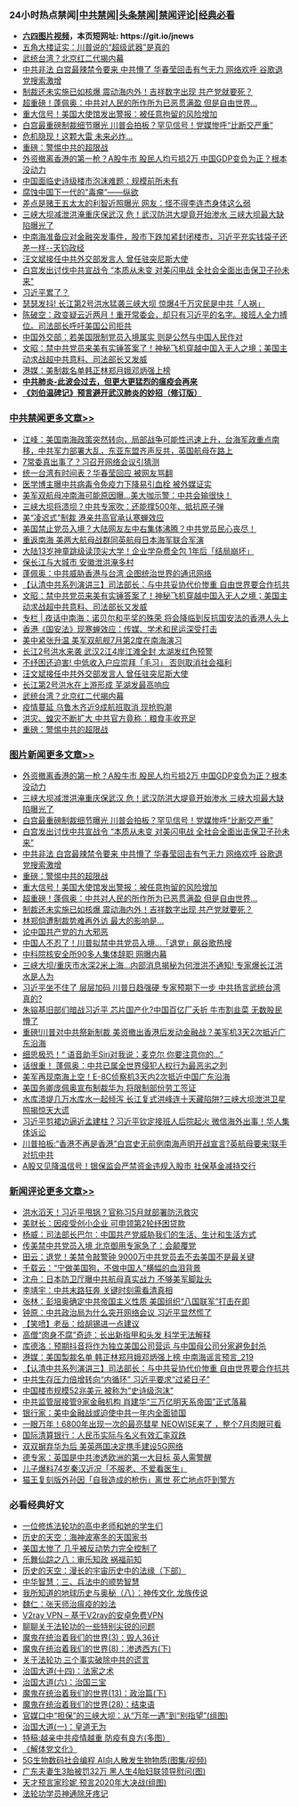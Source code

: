 <div id="tt">
<h3>24小时热点禁闻|<a href="#%E4%B8%AD%E5%85%B1%E7%A6%81%E9%97%BB%E6%9B%B4%E5%A4%9A%E6%96%87%E7%AB%A0">中共禁闻</a>|<a href="#%E5%9B%BE%E7%89%87%E6%96%B0%E9%97%BB%E6%9B%B4%E5%A4%9A%E6%96%87%E7%AB%A0">头条禁闻</a>|<a href="#%E6%96%B0%E9%97%BB%E8%AF%84%E8%AE%BA%E6%9B%B4%E5%A4%9A%E6%96%87%E7%AB%A0">禁闻评论|<a href="#%E5%BF%85%E7%9C%8B%E7%BB%8F%E5%85%B8%E5%A5%BD%E6%96%87">经典必看</a></h3>
<ul>
<li><b><a href="http://d1.bdrive.tk/64.mp4" target="_blank">六四图片视频</a>，本页短网址: https://git.io/jnews</b></li>
<li><a href="https://github.com/fqnews/bnews/blob/master/cbnews/20200717/1362260.md">五角大楼证实：川普说的“超级武器”是真的</a></li>
<li><a href="https://github.com/fqnews/bnews/blob/master/cbnews/20200717/1362298.md">武统台湾？北京红二代揭内幕</a></li>
<li><a href="https://github.com/fqnews/bnews/blob/master/topimagenews/20200717/1362352.md">中共非法 白宫最辣禁令要来 中共懵了 华春莹回击有气无力 网络欢呼 谷歌退党搜索激增</a></li>
<li><a href="https://github.com/fqnews/bnews/blob/master/topimagenews/20200717/1362211.md">制裁还未实施已如核爆 震动海内外！吉祥数字出现 共产党就要死？</a></li>
<li><a href="https://github.com/fqnews/bnews/blob/master/topimagenews/20200717/1362259.md">超重磅！蓬佩奥：中共对人民的所作所为已恶贯满盈 但是自由世界…</a></li>
<li><a href="https://github.com/fqnews/bnews/blob/master/topimagenews/20200717/1362271.md">重大信号！美国大使馆发出警报：被任意拘留的风险增加</a></li>
<li><a href="https://github.com/fqnews/bnews/blob/master/topimagenews/20200717/1362421.md">白宫最重磅制裁细节曝光 川普会拍板？罕见信号！党媒惨呼“比断交严重”</a></li>
<li><a href="https://github.com/fqnews/bnews/blob/master/cnnews/20200718/1362526.md">危机隐现！这颗大雷 未来必炸…</a></li>
<li><a href="https://github.com/fqnews/bnews/blob/master/comments/20200717/1362287.md">重磅：警惕中共的超限战</a></li>
<li><a href="https://github.com/fqnews/bnews/blob/master/topimagenews/20200717/1362461.md">外资撤离香港的第一枪？A股牛市 股民人均亏损2万 中国GDP变负为正？根本没动力</a></li>
<li><a href="https://github.com/fqnews/bnews/blob/master/finance/20200717/1362295.md">中国面临史诗级楼市泡沫难题：规模前所未有</a></li>
<li><a href="https://github.com/fqnews/bnews/blob/master/comments/20200718/1362497.md">腐蚀中国下一代的”毒瘤“——纵欲</a></li>
<li><a href="https://github.com/fqnews/bnews/blob/master/comments/20200718/1362529.md">差点是赌王五太太的利智近照曝光  网友：怪不得李连杰身体这么弱</a></li>
<li><a href="https://github.com/fqnews/bnews/blob/master/topimagenews/20200717/1362452.md">三峡大坝减泄洪淹重庆保武汉 危！武汉防洪大堤竟开始渗水 三峡大坝最大缺陷曝光了</a></li>
<li><a href="https://github.com/fqnews/bnews/blob/master/bannedvideo/20200717/1362369.md">中南海准备应对金融突发事件，股市下跌加紧封闭楼市，习近平充实钱袋子还差一样--天钧政经</a></li>
<li><a href="https://github.com/fqnews/bnews/blob/master/cbnews/20200717/1362323.md">汪文斌接任中共外交部发言人 曾任驻突尼斯大使</a></li>
<li><a href="https://github.com/fqnews/bnews/blob/master/topimagenews/20200717/1362370.md">白宫发出讨伐中共宣战令 “本质从未变 对美闪电战 全社会全面出击保卫子孙未来"</a></li>
<li><a href="https://github.com/fqnews/bnews/blob/master/ssgc/20200717/1362403.md">习近平累了？</a></li>
<li><a href="https://github.com/fqnews/bnews/blob/master/cbnews/20200717/1362226.md">瑟瑟发抖! 长江第2号洪水猛袭三峡大坝 惊爆4千万灾民是中共「人祸」</a></li>
<li><a href="https://github.com/fqnews/bnews/blob/master/bannedvideo/20200718/1362537.md">陈破空：政变疑云近两月！重开常委会，却只有习近平的名字。接班人全力搏位。司法部长呼吁美国公司拒共</a></li>
<li><a href="https://github.com/fqnews/bnews/blob/master/baitai/20200717/1362393.md">中国外交部：若美国限制党员入境属实 则是公然与中国人民作对</a></li>
<li><a href="https://github.com/fqnews/bnews/blob/master/cbnews/20200718/1362562.md">文昭：禁中共党员来美有实锤答案了！神秘飞机穿越中国入无人之境；美国主动求战超中共意料、司法部长又发威</a></li>
<li><a href="https://github.com/fqnews/bnews/blob/master/cnnews/hknews/20200717/1362275.md">港媒：美制裁名单韩正林郑月娥邓炳强上榜</a></li>
<li><b><a href="https://github.com/fqnews/bnews/blob/master/comments/20200211/1275071.md" target="_blank">中共肺炎-此波会过去，但更大更猛烈的瘟疫会再来</a></b></li>
<li><b><a href="https://github.com/fqnews/bnews/blob/master/comments/20200207/1272816.md" target="_blank">《刘伯温碑记》预言避开武汉肺炎的妙招（修订版）</a></b></li>
</ul>
</div>

<div class="catlist">
<h3><a href="https://github.com/fqnews/bnews/blob/master/cbnews/" target="_blank">中共禁闻</a><span><a href="https://github.com/fqnews/bnews/blob/master/cbnews/" target="_blank" rel="nofollow">更多文章>></a></span></h3>
<ul>
<li><a href="https://github.com/fqnews/bnews/blob/master/cbnews/20200718/1362677.md" target="_blank">江峰：美国南海政策突然转向，局部战争可能性迅速上升，台海军政重点南移，中共军力部署大乱，东亚东盟齐声反共，英国航母在路上</a></li>
<li><a href="https://github.com/fqnews/bnews/blob/master/cbnews/20200718/1362670.md" target="_blank">7常委真出事了？习召开网络会议引猜测</a></li>
<li><a href="https://github.com/fqnews/bnews/blob/master/cbnews/20200718/1362668.md" target="_blank">统一台湾有时间表？华春莹回应 被网友骂翻</a></li>
<li><a href="https://github.com/fqnews/bnews/blob/master/cbnews/20200718/1362667.md" target="_blank">医学博主曝中共病毒令免疫力下降易引血栓 被外媒证实</a></li>
<li><a href="https://github.com/fqnews/bnews/blob/master/cbnews/20200718/1362649.md" target="_blank">美军双航母冲南海可能原因曝…美大咖示警：中共会输很快！</a></li>
<li><a href="https://github.com/fqnews/bnews/blob/master/cbnews/20200718/1362648.md" target="_blank">三峡大坝将溃坝？中共专家吹：还能撑500年、抵抗原子弹</a></li>
<li><a href="https://github.com/fqnews/bnews/blob/master/cbnews/20200718/1362634.md" target="_blank">美“凌迟式”制裁 港亲共高官承认寒蝉效应</a></li>
<li><a href="https://github.com/fqnews/bnews/blob/master/cbnews/20200718/1362633.md" target="_blank">美国禁止党员入境？大陆网友左中右集体沸腾？中共党员民心丧尽！</a></li>
<li><a href="https://github.com/fqnews/bnews/blob/master/cbnews/20200718/1362626.md" target="_blank">重返南海 美两大航母战群同英航母日本海军联合军演</a></li>
<li><a href="https://github.com/fqnews/bnews/blob/master/cbnews/20200718/1362625.md" target="_blank">大陆13岁神童跳级读顶尖大学！企业学杂费全包 1年后「结局崩坏」</a></li>
<li><a href="https://github.com/fqnews/bnews/blob/master/cbnews/20200718/1362624.md" target="_blank">保长江与大城市 安徽泄洪淹多村</a></li>
<li><a href="https://github.com/fqnews/bnews/blob/master/cbnews/20200718/1362606.md" target="_blank">蓬佩奥：中共威胁香港与台湾 企图统治世界的通讯网络</a></li>
<li><a href="https://github.com/fqnews/bnews/blob/master/comments/20200718/1362590.md" target="_blank">【认清中共系列演讲三】司法部长：与中共妥协代价惨重 自由世界要合作抗共</a></li>
<li><a href="https://github.com/fqnews/bnews/blob/master/cbnews/20200718/1362562.md" target="_blank">文昭：禁中共党员来美有实锤答案了！神秘飞机穿越中国入无人之境；美国主动求战超中共意料、司法部长又发威</a></li>
<li><a href="https://github.com/fqnews/bnews/blob/master/cbnews/20200718/1362545.md" target="_blank">专栏 | 夜话中南海：诺贝尔和平奖的殊荣   将会降临到反抗国安法的香港人头上</a></li>
<li><a href="https://github.com/fqnews/bnews/blob/master/cbnews/20200718/1362483.md" target="_blank">香港《国安法》现寒蝉效应：传媒、学术和民运深受打击</a></li>
<li><a href="https://github.com/fqnews/bnews/blob/master/cbnews/20200718/1362482.md" target="_blank">美中紧张升温 美军双航舰7月第2度在南海演习</a></li>
<li><a href="https://github.com/fqnews/bnews/blob/master/cbnews/20200717/1362405.md" target="_blank">长江2号洪水来袭 武汉2江4岸江滩全封 太湖发红色预警</a></li>
<li><a href="https://github.com/fqnews/bnews/blob/master/cbnews/20200717/1362332.md" target="_blank">不纾困还迫害! 中低收入户应崇拜「毛习」 否则取消社会福利</a></li>
<li><a href="https://github.com/fqnews/bnews/blob/master/cbnews/20200717/1362323.md" target="_blank">汪文斌接任中共外交部发言人 曾任驻突尼斯大使</a></li>
<li><a href="https://github.com/fqnews/bnews/blob/master/cbnews/20200717/1362302.md" target="_blank">长江第2号洪水在上游形成 芜湖发最高响应</a></li>
<li><a href="https://github.com/fqnews/bnews/blob/master/cbnews/20200717/1362298.md" target="_blank">武统台湾？北京红二代揭内幕</a></li>
<li><a href="https://github.com/fqnews/bnews/blob/master/cbnews/20200717/1362294.md" target="_blank">疫情蔓延 乌鲁木齐近9成航班取消 现抢购潮</a></li>
<li><a href="https://github.com/fqnews/bnews/blob/master/cbnews/20200717/1362291.md" target="_blank">洪灾、蝗灾不断扩大 中共官方竟称：粮食丰收充足</a></li>
<li><a href="https://github.com/fqnews/bnews/blob/master/comments/20200717/1362287.md" target="_blank">重磅：警惕中共的超限战</a></li>

</ul>
</div>
<div class="catlist">
<h3><a href="https://github.com/fqnews/bnews/blob/master/topimagenews/" target="_blank">图片新闻</a><span><a href="https://github.com/fqnews/bnews/blob/master/topimagenews/" target="_blank" rel="nofollow">更多文章>></a></span></h3>
<ul>
<li><a href="https://github.com/fqnews/bnews/blob/master/topimagenews/20200717/1362461.md" target="_blank">外资撤离香港的第一枪？A股牛市 股民人均亏损2万 中国GDP变负为正？根本没动力</a></li>
<li><a href="https://github.com/fqnews/bnews/blob/master/topimagenews/20200717/1362452.md" target="_blank">三峡大坝减泄洪淹重庆保武汉 危！武汉防洪大堤竟开始渗水 三峡大坝最大缺陷曝光了</a></li>
<li><a href="https://github.com/fqnews/bnews/blob/master/topimagenews/20200717/1362421.md" target="_blank">白宫最重磅制裁细节曝光 川普会拍板？罕见信号！党媒惨呼“比断交严重”</a></li>
<li><a href="https://github.com/fqnews/bnews/blob/master/topimagenews/20200717/1362370.md" target="_blank">白宫发出讨伐中共宣战令 “本质从未变 对美闪电战 全社会全面出击保卫子孙未来&#8221;</a></li>
<li><a href="https://github.com/fqnews/bnews/blob/master/topimagenews/20200717/1362352.md" target="_blank">中共非法 白宫最辣禁令要来 中共懵了 华春莹回击有气无力 网络欢呼 谷歌退党搜索激增</a></li>
<li><a href="https://github.com/fqnews/bnews/blob/master/comments/20200717/1362287.md" target="_blank">重磅：警惕中共的超限战</a></li>
<li><a href="https://github.com/fqnews/bnews/blob/master/topimagenews/20200717/1362271.md" target="_blank">重大信号！美国大使馆发出警报：被任意拘留的风险增加</a></li>
<li><a href="https://github.com/fqnews/bnews/blob/master/topimagenews/20200717/1362259.md" target="_blank">超重磅！蓬佩奥：中共对人民的所作所为已恶贯满盈 但是自由世界…</a></li>
<li><a href="https://github.com/fqnews/bnews/blob/master/topimagenews/20200717/1362211.md" target="_blank">制裁还未实施已如核爆 震动海内外！吉祥数字出现 共产党就要死？</a></li>
<li><a href="https://github.com/fqnews/bnews/blob/master/topimagenews/20200717/1362194.md" target="_blank">林郑倘遭制裁势难再外访 最大的影响是&#8230;</a></li>
<li><a href="https://github.com/fqnews/bnews/blob/master/comments/20200717/1361899.md" target="_blank">论中国共产党的九大邪恶</a></li>
<li><a href="https://github.com/fqnews/bnews/blob/master/topimagenews/20200717/1362114.md" target="_blank">中国人不忍了！川普拟禁中共党员入境…「退党」飙谷歌热搜</a></li>
<li><a href="https://github.com/fqnews/bnews/blob/master/topimagenews/20200717/1362021.md" target="_blank">中科院核安全所90多人集体辞职 网曝内幕</a></li>
<li><a href="https://github.com/fqnews/bnews/blob/master/topimagenews/20200716/1361971.md" target="_blank">三峡大坝/重庆市水深2米上海&#8230;内部消息揭秘为何泄洪不通知! 专家爆长江洪水是人为</a></li>
<li><a href="https://github.com/fqnews/bnews/blob/master/topimagenews/20200716/1361957.md" target="_blank">习近平坐不住了 层层加码 川普日趋强硬 专家预期下一步 中共扬言武统台湾 真的?</a></li>
<li><a href="https://github.com/fqnews/bnews/blob/master/topimagenews/20200716/1361918.md" target="_blank">朱镕基旧部们暗战习近平 芯片国产化?中国百亿厂夭折 牛市割韭菜 无数股民懵了</a></li>
<li><a href="https://github.com/fqnews/bnews/blob/master/topimagenews/20200716/1361832.md" target="_blank">重磅!川普对中共祭新制裁 美资撤出香港后发动金融战？美军机3天2次抵近广东沿海</a></li>
<li><a href="https://github.com/fqnews/bnews/blob/master/topimagenews/20200716/1361775.md" target="_blank">细思极恐！“ 语音助手Siri对我说：麦克尔 你要注意你的…&#8221;</a></li>
<li><a href="https://github.com/fqnews/bnews/blob/master/topimagenews/20200716/1361599.md" target="_blank">话很重！ 蓬佩奥：中共已属全世界侵犯人权行为最恶劣之列</a></li>
<li><a href="https://github.com/fqnews/bnews/blob/master/topimagenews/20200716/1361598.md" target="_blank">美军再现南海上空！E-8C侦察机3天内2次抵近中国广东沿海</a></li>
<li><a href="https://github.com/fqnews/bnews/blob/master/topimagenews/20200716/1361473.md" target="_blank">美国务卿庞佩奥宣布制裁华为 将限制部份劳工签证</a></li>
<li><a href="https://github.com/fqnews/bnews/blob/master/topimagenews/20200715/1361448.md" target="_blank">水库溃堤几万水库水一起倾泻 长江复式洪峰连十天藏陷阱?三峡大坝泄洪卫星照揭惊天大谎</a></li>
<li><a href="https://github.com/fqnews/bnews/blob/master/topimagenews/20200715/1361354.md" target="_blank">习近平剪裙边逼近孟建柱？习近平钦定接班人后院起火 微信海外出事！华人集体诉讼</a></li>
<li><a href="https://github.com/fqnews/bnews/blob/master/topimagenews/20200715/1361328.md" target="_blank">川普拍板:“香港不再是香港”白宫史无前例南海声明开战宣言?英航母要来!联手对抗中共</a></li>
<li><a href="https://github.com/fqnews/bnews/blob/master/topimagenews/20200715/1361266.md" target="_blank">A股又见降温信号！银保监会严禁资金违规入股市 社保基金减持交行</a></li>

</ul>
</div>
<div class="catlist">
<h3><a href="https://github.com/fqnews/bnews/blob/master/comments/" target="_blank">新闻评论</a><span><a href="https://github.com/fqnews/bnews/blob/master/comments/" target="_blank" rel="nofollow">更多文章>></a></span></h3>
<ul>
<li><a href="https://github.com/fqnews/bnews/blob/master/comments/20200718/1362655.md" target="_blank">洪水滔天！习近平甩锅？官称习5月就部署防汛救灾</a></li>
<li><a href="https://github.com/fqnews/bnews/blob/master/comments/20200718/1362653.md" target="_blank">美财长：因疫受创小企业 可申领第2轮纾困贷款</a></li>
<li><a href="https://github.com/fqnews/bnews/blob/master/comments/20200718/1362651.md" target="_blank">杨威：司法部长巴尔：中国共产党威胁我们的生活、生计和生活方式</a></li>
<li><a href="https://github.com/fqnews/bnews/blob/master/comments/20200718/1362631.md" target="_blank">传美禁中共党员入境 北京御用专家急了：会颠覆党</a></li>
<li><a href="https://github.com/fqnews/bnews/blob/master/comments/20200718/1362619.md" target="_blank">田云：退党！美禁令敲警钟 9000万中共党员去不去美国不是最关键</a></li>
<li><a href="https://github.com/fqnews/bnews/blob/master/comments/20200718/1362618.md" target="_blank">千载云：“宁做美国狗，不做中国人”横幅的血泪背景</a></li>
<li><a href="https://github.com/fqnews/bnews/blob/master/comments/20200718/1362613.md" target="_blank">沈舟：日本防卫厅曝中共航母真实战力 不够美军脚趾头</a></li>
<li><a href="https://github.com/fqnews/bnews/blob/master/comments/20200718/1362612.md" target="_blank">李靖宇：中共末路狂奔 关键时刻需看清真相</a></li>
<li><a href="https://github.com/fqnews/bnews/blob/master/comments/20200718/1362610.md" target="_blank">张林：彭培奥确定中共帝国主义性质 美国组织“八国联军”打击在即</a></li>
<li><a href="https://github.com/fqnews/bnews/blob/master/comments/20200718/1362609.md" target="_blank">钟原：中共政治局为什么突开网络会议 习近平显然慌了</a></li>
<li><a href="https://github.com/fqnews/bnews/blob/master/comments/20200718/1362608.md" target="_blank">【笑喷】老岳：给胡锡进一点建议</a></li>
<li><a href="https://github.com/fqnews/bnews/blob/master/comments/20200718/1362604.md" target="_blank">高僧“肉身不腐”奇迹：长出新指甲和头发 科学无法解释</a></li>
<li><a href="https://github.com/fqnews/bnews/blob/master/comments/20200718/1362600.md" target="_blank">库德洛：预期抖音将作为独立美国公司营运 与中国母公司分家避免封杀</a></li>
<li><a href="https://github.com/fqnews/bnews/blob/master/comments/20200718/1362595.md" target="_blank">港媒：美国製裁名单 韩正林郑月娥邓炳强上榜 中南海谣言预言_219</a></li>
<li><a href="https://github.com/fqnews/bnews/blob/master/comments/20200718/1362590.md" target="_blank">【认清中共系列演讲三】司法部长：与中共妥协代价惨重 自由世界要合作抗共</a></li>
<li><a href="https://github.com/fqnews/bnews/blob/master/comments/20200718/1362575.md" target="_blank">中共生存压力倍增转向“内循环”  习近平要求“过紧日子”</a></li>
<li><a href="https://github.com/fqnews/bnews/blob/master/comments/20200718/1362572.md" target="_blank">中国楼市规模52兆美元 被称为“史诗级泡沫”</a></li>
<li><a href="https://github.com/fqnews/bnews/blob/master/comments/20200718/1362571.md" target="_blank">中共监管层接管9家金融机构 肖建华“三万亿明天系帝国”正式落幕</a></li>
<li><a href="https://github.com/fqnews/bnews/blob/master/comments/20200718/1362569.md" target="_blank">银行家：美中金融战或迫使中共一年内全面锁国</a></li>
<li><a href="https://github.com/fqnews/bnews/blob/master/comments/20200718/1362567.md" target="_blank">一眼万年！6800年出现一次的最亮彗星 NEOWISE来了 ，整个7月肉眼可看</a></li>
<li><a href="https://github.com/fqnews/bnews/blob/master/comments/20200718/1362566.md" target="_blank">国际清算银行：人民币实际与名义有效汇率双跌</a></li>
<li><a href="https://github.com/fqnews/bnews/blob/master/comments/20200718/1362558.md" target="_blank">双双摒弃华为后 美英两国决定携手建设5G网络</a></li>
<li><a href="https://github.com/fqnews/bnews/blob/master/comments/20200718/1362557.md" target="_blank">德专家：英国是中共渗透欧洲的第一大目标 英人需警醒</a></li>
<li><a href="https://github.com/fqnews/bnews/blob/master/comments/20200718/1362535.md" target="_blank">儿子爆料74岁秦汉近况「不服老、不爱看医生」</a></li>
<li><a href="https://github.com/fqnews/bnews/blob/master/comments/20200718/1362530.md" target="_blank">猫王复刻版外孙因「自我造成的枪伤」离世  死亡地点吓到警方</a></li>

</ul>
</div>

<div class="catlist">
<h3>必看经典好文</h3>
<ul>
<li><a href="https://github.com/fqnews/bnews/blob/master/cbnews/20200702/1354550.md" target="_blank">一位修炼法轮功的高中老师和她的学生们</a></li>
<li><a href="https://github.com/fqnews/bnews/blob/master/tculture/xiulian/20170318/732480.md" target="_blank">历史的天空：海神波塞冬的天国家书</a></li>
<li><a href="https://github.com/fqnews/bnews/blob/master/comments/20200624/1349702.md" target="_blank">美国太惨了 几乎被反动势力完全控制了</a></li>
<li><a href="https://github.com/fqnews/bnews/blob/master/tculture/20170717/792953.md" target="_blank">乐舞仙踪之八：审乐知政 祸福前知</a></li>
<li><a href="https://github.com/fqnews/bnews/blob/master/tculture/20121025/73066.md" target="_blank">历史的天空：漫长的宇宙历史中的法缘（下部）</a></li>
<li><a href="https://github.com/fqnews/bnews/blob/master/comments/20200605/783248.md" target="_blank">中华智慧：三、兵法中的顺势智慧</a></li>
<li><a href="https://github.com/fqnews/bnews/blob/master/topimagenews/20180225/905380.md" target="_blank">我所知道的地球历史与奥秘（八）：神传文化 龙族传说</a></li>
<li><a href="https://github.com/fqnews/bnews/blob/master/comments/20200224/1282494.md" target="_blank">魏仁：张天师治瘟疫的妙法</a></li>
<li><a href="https://github.com/fqnews/bnews/blob/master/comments/20200112/1257608.md" target="_blank">V2ray VPN &#8211; 基于V2ray的安卓免费VPN</a></li>
<li><a href="https://github.com/fqnews/bnews/blob/master/comments/20190417/1114875.md" target="_blank">聊聊关于法轮功的一些特别尖锐的问题</a></li>
<li><a href="https://github.com/fqnews/bnews/blob/master/topimagenews/20180521/945342.md" target="_blank">魔鬼在统治着我们的世界(3)：毁人36计</a></li>
<li><a href="https://github.com/fqnews/bnews/blob/master/topimagenews/20180527/948714.md" target="_blank">魔鬼在统治着我们的世界(8)：渗透西方(下)</a></li>
<li><a href="https://github.com/fqnews/bnews/blob/master/cbnews/20200703/1354907.md" target="_blank">关于法轮功 三个事实破除中共的谎言</a></li>
<li><a href="https://github.com/fqnews/bnews/blob/master/cbnews/20180320/916962.md" target="_blank">治国大道(十四)：法家之术</a></li>
<li><a href="https://github.com/fqnews/bnews/blob/master/cbnews/20180312/913459.md" target="_blank">治国大道(六)：治国三宝</a></li>
<li><a href="https://github.com/fqnews/bnews/blob/master/topimagenews/20180602/951960.md" target="_blank">魔鬼在统治着我们的世界(13)：政治篇(下)</a></li>
<li><a href="https://github.com/fqnews/bnews/blob/master/comments/20181228/1054609.md" target="_blank">魔鬼在统治着我们的世界(28)：结束语</a></li>
<li><a href="https://github.com/fqnews/bnews/blob/master/cbnews/20200624/1349641.md" target="_blank">官媒口中“担保”的三峡大坝：从“万年一遇”到“别指望”(组图)</a></li>
<li><a href="https://github.com/fqnews/bnews/blob/master/cbnews/20180307/911097.md" target="_blank">治国大道(一)：皇道无为</a></li>
<li><a href="https://github.com/fqnews/bnews/blob/master/ccpdope/20200425/1319297.md" target="_blank">特稿:越亲中共疫情越重 防疫有良方(多图）</a></li>
<li><a href="https://github.com/fqnews/bnews/blob/master/bookwiki/20130610/138400.md" target="_blank">《解体党文化》</a></li>
<li><a href="https://github.com/fqnews/bnews/blob/master/topimagenews/20200527/1335347.md" target="_blank">5G生物数码社会编程 AI向人散发生物物质(图集/视频)</a></li>
<li><a href="https://github.com/fqnews/bnews/blob/master/cbnews/20200611/1343037.md" target="_blank">广东夫妻生3胎被罚32万 黑人生4胎妇联领导慰问(图)</a></li>
<li><a href="https://github.com/fqnews/bnews/blob/master/topimagenews/20200513/1327828.md" target="_blank">天才预言家珍妮 预言2020年大决战(组图)</a></li>
<li><a href="https://github.com/fqnews/bnews/blob/master/health/20170626/780263.md" target="_blank">法轮功学员神通除牙疼记</a></li>

</ul>
</div>